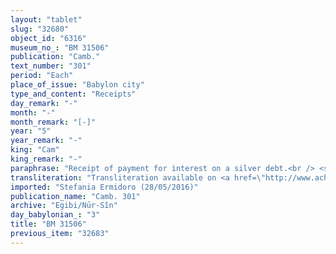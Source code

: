```yaml
---
layout: "tablet"
slug: "32680"
object_id: "6316"
museum_no_: "BM 31506"
publication: "Camb."
text_number: "301"
period: "Each"
place_of_issue: "Babylon city"
type_and_content: "Receipts"
day_remark: "-"
month: "-"
month_remark: "[-]"
year: "5"
year_remark: "-"
king: "Cam"
king_remark: "-"
paraphrase: "Receipt of payment for interest on a silver debt.<br /> <strong>A</strong> receives 4 shekels of silver, the interest on a silver debt from <strong>B</strong>. The debtor will &hellip; (<em>i-</em><em>&scaron;al-la-a&rsquo;) </em>the silver from which (the above sum) has been deducted (<em>nasāhu</em>). The parties to the contract have taken one copy of the document each.<br /> &nbsp;<br /> <strong>A </strong>= Itti-Marduk-balāṭu/Nab&ucirc;-ahhē-iddin//Egibi; <strong>B </strong>= Lūṣi-ana-nūri//Nab&ucirc;-ēṭir-nap&scaron;āti/S&icirc;n-nāṣir"
transliteration: "Transliteration available on <a href=\"http://www.achemenet.com/fr/item/?/sources-textuelles/textes-par-langues-et-ecritures/babylonien/archives-egibi/1680527\" target=\"_blank\">Achemenet</a>"
imported: "Stefania Ermidoro (28/05/2016)"
publication_name: "Camb. 301"
archive: "Egibi/Nūr-Sîn"
day_babylonian_: "3"
title: "BM 31506"
previous_item: "32683"
---
```

